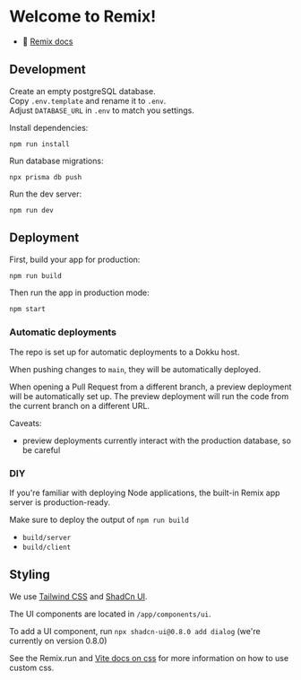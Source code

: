 # Welcome to Remix!

-   📖 [Remix docs](https://remix.run/docs)

## Development

Create an empty postgreSQL database. \
Copy `.env.template` and rename it to `.env`. \
Adjust `DATABASE_URL` in `.env` to match you settings.

Install dependencies:

```shellscript
npm run install
```

Run database migrations:

```shellscript
npx prisma db push
```

Run the dev server:

```shellscript
npm run dev
```

## Deployment

First, build your app for production:

```sh
npm run build
```

Then run the app in production mode:

```sh
npm start
```

### Automatic deployments

The repo is set up for automatic deployments to a Dokku host.

When pushing changes to `main`, they will be automatically deployed.

When opening a Pull Request from a different branch, a preview deployment will be automatically set up. The preview deployment will run the code from the current branch on a different URL.

Caveats:

-   preview deployments currently interact with the production database, so be careful

### DIY

If you're familiar with deploying Node applications, the built-in Remix app server is production-ready.

Make sure to deploy the output of `npm run build`

-   `build/server`
-   `build/client`

## Styling

We use [Tailwind CSS](https://tailwindcss.com/) and [ShadCn UI](https://ui.shadcn.com/docs).

The UI components are located in `/app/components/ui`.

To add a UI component, run `npx shadcn-ui@0.8.0 add dialog` (we're currently on version 0.8.0)

See the Remix.run and [Vite docs on css](https://vitejs.dev/guide/features.html#css) for more information on how to use custom css.
